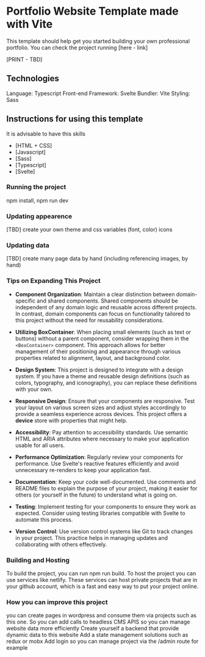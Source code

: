 # Portfolio Website Template made with Vite

This template should help get you started building your own professional portfolio. You can check the project running [here - link]

[PRINT - TBD]

## Technologies

Language: Typescript
Front-end Framework: Svelte
Bundler: Vite
Styling: Sass

## Instructions for using this template

It is advisable to have this skills

- [HTML + CSS]
- [Javascript]
- [Sass]
- [Typescript]
- [Svelte]

### Running the project

npm install, npm run dev

### Updating appearence

[TBD] create your own theme and css variables (font, color) icons

### Updating data

[TBD] create many page data by hand (including referencing images, by hand)

### Tips on Expanding This Project

- **Component Organization**: Maintain a clear distinction between domain-specific and shared components. Shared components should be independent of any domain logic and reusable across different projects. In contrast, domain components can focus on functionality tailored to this project without the need for reusability considerations.

- **Utilizing BoxContainer**: When placing small elements (such as text or buttons) without a parent component, consider wrapping them in the `<BoxContainer>` component. This approach allows for better management of their positioning and appearance through various properties related to alignment, layout, and background color.

- **Design System**: This project is designed to integrate with a design system. If you have a theme and reusable design definitions (such as colors, typography, and iconography), you can replace these definitions with your own.

- **Responsive Design**: Ensure that your components are responsive. Test your layout on various screen sizes and adjust styles accordingly to provide a seamless experience across devices. This project offers a **device** store with properties that might help.

- **Accessibility**: Pay attention to accessibility standards. Use semantic HTML and ARIA attributes where necessary to make your application usable for all users.

- **Performance Optimization**: Regularly review your components for performance. Use Svelte's reactive features efficiently and avoid unnecessary re-renders to keep your application fast.

- **Documentation**: Keep your code well-documented. Use comments and README files to explain the purpose of your project, making it easier for others (or yourself in the future) to understand what is going on.

- **Testing**: Implement testing for your components to ensure they work as expected. Consider using testing libraries compatible with Svelte to automate this process.

- **Version Control**: Use version control systems like Git to track changes in your project. This practice helps in managing updates and collaborating with others effectively.

### Building and Hosting

To build the project, you can run npm run build. To host the project you can use services like netlify. These services can host private projects that are in your github account, which is a fast and easy way to put your project online.

### How you can improve this project

you can create pages in wordpress and consume them via projects such as this one. So you can add calls to headless CMS APIS so you can manage website data more efficiently
Create yourself a backend that provide dynamic data to this website
Add a state management solutions such as redux or mobx
Add login so you can manage project via the /admin route for example
